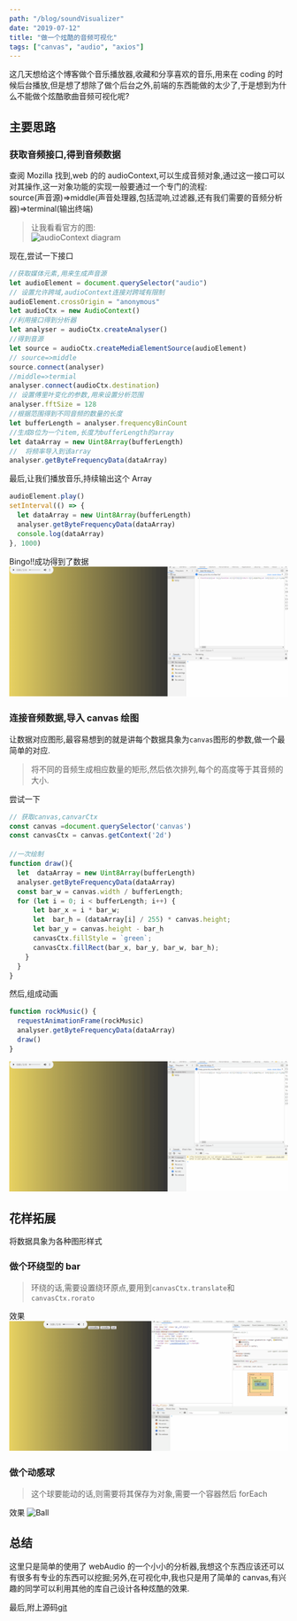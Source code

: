 ```yaml
---
path: "/blog/soundVisualizer"
date: "2019-07-12"
title: "做一个炫酷的音频可视化"
tags: ["canvas", "audio", "axios"]
---
```


这几天想给这个博客做个音乐播放器,收藏和分享喜欢的音乐,用来在 coding 的时候后台播放,但是想了想除了做个后台之外,前端的东西能做的太少了,于是想到为什么不能做个炫酷歌曲音频可视化呢?

## 主要思路

### 获取音频接口,得到音频数据

查阅 Mozilla 找到,web 的的 audioContext,可以生成音频对象,通过这一接口可以对其操作,这一对象功能的实现一般要通过一个专门的流程:  
source(声音源)=>middle(声音处理器,包括混响,过滤器,还有我们需要的音频分析器)=>terminal(输出终端)

> 让我看看官方的图:  
> ![audioContext diagram](https://mdn.mozillademos.org/files/12241/webaudioAPI_en.svg)

现在,尝试一下接口

```js
//获取媒体元素,用来生成声音源
let audioElement = document.querySelector("audio")
// 设置允许跨域,audioContext连接对跨域有限制
audioElement.crossOrigin = "anonymous"
let audioCtx = new AudioContext()
//利用接口得到分析器
let analyser = audioCtx.createAnalyser()
//得到音源
let source = audioCtx.createMediaElementSource(audioElement)
// source=>middle
source.connect(analyser)
//middle=>termial
analyser.connect(audioCtx.destination)
// 设置傅里叶变化的参数,用来设置分析范围
analyser.fftSize = 128
//根据范围得到不同音频的数量的长度
let bufferLength = analyser.frequencyBinCount
//生成8位为一个item,长度为bufferLength的array
let dataArray = new Uint8Array(bufferLength)
//  将频率导入到该array
analyser.getByteFrequencyData(dataArray)
```

最后,让我们播放音乐,持续输出这个 Array

```js
audioElement.play()
setInterval(() => {
  let dataArray = new Uint8Array(bufferLength)
  analyser.getByteFrequencyData(dataArray)
  console.log(dataArray)
}, 1000)
```

Bingo!!成功得到了数据
![test](../images/SV-1.gif)

### 连接音频数据,导入 canvas 绘图

让数据对应图形,最容易想到的就是讲每个数据具象为`canvas`图形的参数,做一个最简单的对应.

> 将不同的音频生成相应数量的矩形,然后依次排列,每个的高度等于其音频的大小.

尝试一下

```js
// 获取canvas,canvarCtx
const canvas =document.querySelector('canvas')
const canvasCtx = canvas.getContext('2d')

//一次绘制
function draw(){
  let  dataArray = new Uint8Array(bufferLength)
  analyser.getByteFrequencyData(dataArray)
  const bar_w = canvas.width / bufferLength;
  for (let i = 0; i < bufferLength; i++) {
      let bar_x = i * bar_w;
      let  bar_h = (dataArray[i] / 255) * canvas.height;
      let bar_y = canvas.height - bar_h
      canvasCtx.fillStyle = `green`;
      canvasCtx.fillRect(bar_x, bar_y, bar_w, bar_h);
    }
  }
}
```

然后,组成动画

```js
function rockMusic() {
  requestAnimationFrame(rockMusic)
  analyser.getByteFrequencyData(dataArray)
  draw()
}
```

![bar](../images/SV-2.gif)

## 花样拓展

将数据具象为各种图形样式

### 做个环绕型的 bar

> 环绕的话,需要设置绕环原点,要用到`canvasCtx.translate`和`canvasCtx.rorato`

效果
![circleBar](../images/SV-3.gif)

### 做个动感球

> 这个球要能动的话,则需要将其保存为对象,需要一个容器然后 forEach

效果
![Ball](../images/SV-4.gif)

## 总结

这里只是简单的使用了 webAudio 的一个小小的分析器,我想这个东西应该还可以有很多有专业的东西可以挖掘;另外,在可视化中,我也只是用了简单的 canvas,有兴趣的同学可以利用其他的库自己设计各种炫酷的效果.

最后,附上源码[git](https://github.com/steve9II/JS-30days-30miniprojects/tree/master/day16-soundVisualizer)
